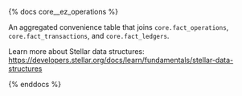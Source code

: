{% docs core__ez_operations %}

An aggregated convenience table that joins `core.fact_operations`, `core.fact_transactions`, and `core.fact_ledgers`.

Learn more about Stellar data structures: https://developers.stellar.org/docs/learn/fundamentals/stellar-data-structures

{% enddocs %}
